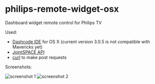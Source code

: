 philips-remote-widget-osx
=========================

Dashboard widget remote control for Philips TV

Used:
  * [Dashcode IDE](https://developer.apple.com/downloads/index.action?name=dashcode) for OS X (current version 3.0.5 is not compatible with Mavericks yet)
  * [JointSPACE API](http://jointspace.sourceforge.net/)
  * [curl](https://developer.apple.com/library/mac/documentation/Darwin/Reference/ManPages/man1/curl.1.html) to make post requests

Screenshots:

  ![screenshot 1](https://photos-1.dropbox.com/t/0/AADDxeg5GFI8tIo1byMF34InCQ5GD7TKTk_tN2WO91FO6A/12/15119356/png/1024x768/3/1391601600/0/2/philips-remote-widget-osx.png/NIrRgP0vc674aEn3MN8ixDtiurbJ_oBr-qDAYwKj_GM "Screenshot 1") 
  ![screenshot 2](https://photos-3.dropbox.com/t/0/AAAhIylPedBlkCnJuh9N4skY6P8bj3U7RaHf7XWZiCQ0nQ/12/15119356/png/1024x768/3/1391601600/0/2/philips-remote-widget-osx2.png/72EEeJ-rPNIi4z89b597iWhBoX0R7IaOH6tbvM-Rmbc "Screenshot 2")
